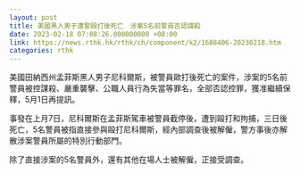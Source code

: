 ```yaml
---
layout: post
title: 美國黑人男子遭警毆打後死亡　涉案5名前警員否認謀殺
date: 2023-02-18 07:08:26.000000000 +08:00
link: https://news.rthk.hk/rthk/ch/component/k2/1688406-20230218.htm
categories: rthk
---
```


美國田納西州孟菲斯黑人男子尼科爾斯，被警員歐打後死亡的案件，涉案的5名前警員被控謀殺、嚴重襲擊、公職人員行為失當等罪名，全部否認控罪，獲准繼續保釋，5月1日再提訊。

事發在上月7日，尼科爾斯在孟菲斯駕車被警員截停後，遭到毆打和拘捕，三日後死亡，5名警員被指直接參與毆打尼科爾斯，經內部調查後被解僱，警方事後亦解散涉案警員所屬的特別行動部門。

除了直接涉案的5名警員外，還有其他在場人士被解僱，正接受調查。
